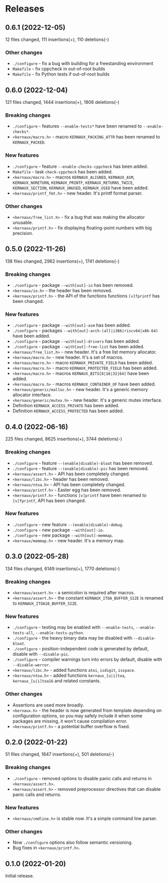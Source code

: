 Releases
========



0.6.1 (2022-12-05)
------------------

12 files changed, 111 insertions(+), 110 deletions(-)

### Other changes

* `./configure` - fix a bug with building for a freestanding environment
* `Makefile` - fix cppcheck in out-of-root builds
* `Makefile` - fix Python tests if out-of-root builds



0.6.0 (2022-12-04)
------------------

121 files changed, 1444 insertions(+), 1806 deletions(-)

### Breaking changes

* `./configure` - features `--enable-tests*` have been renamed
  to `--enable-checks*`.
* `<kernaux/macro.h>` - macro `KERNAUX_PACKING_ATTR` has been renamed
  to `KERNAUX_PACKED`.

### New features

* `./configure` - feature `--enable-checks-cppcheck` has been added.
* `Makefile` - task `check-cppcheck` has been added.
* `<kernaux/macro.h>` - macros `KERNAUX_ALIGNED`, `KERNAUX_ASM`,
  `KERNAUX_NORETURN`, `KERNAUX_PRINTF`, `KERNAUX_RETURNS_TWICE`,
  `KERNAUX_SECTION`, `KERNAUX_UNUSED`, `KERNAUX_USED` have been added.
* `<kernaux/printf_fmt.h>` - new header. It's printf format parser.

### Other changes

* `<kernaux/free_list.h>` - fix a bug that was making the allocator unusable.
* `<kernaux/printf.h>` - fix displaying floating-point numbers with big
  precision.



0.5.0 (2022-11-26)
------------------

138 files changed, 2962 insertions(+), 1741 deletions(-)

### Breaking changes

* `./configure` - package `--with[out]-io` has been removed.
* `<kernaux/io.h>` - the header has been removed.
* `<kernaux/printf.h>` - the API of the functions functions `[v]fprintf` has
  been changed.

### New features

* `./configure` - package `--with[out]-asm` has been added.
* `./configure` - packages `--with[out]-arch-(all|i386|riscv64|x86-64)` have
  been added.
* `./configure` - package `--with[out]-drivers` has been added.
* `./configure` - package `--with[out]-free-list` has been added.
* `<kernaux/free_list.h>` - new header. It's a free list memory allocator.
* `<kernaux/macro.h>` - new header. It's a set of macros.
* `<kernaux/macro.h>` - macro `KERNAUX_PRIVATE_FIELD` has been added.
* `<kernaux/macro.h>` - macro `KERNAUX_PROTECTED_FIELD` has been added.
* `<kernaux/macro.h>` - macros `KERNAUX_BITS[8|16|32|64]` have been added.
* `<kernaux/macro.h>` - macros `KERNAUX_CONTAINER_OF` have been added.
* `<kernaux/generic/malloc.h>` - new header. It's a generic memory allocator
  interface.
* `<kernaux/generic/mutex.h>` - new header. It's a generic mutex interface.
* Definition `KERNAUX_ACCESS_PRIVATE` has been added.
* Definition `KERNAUX_ACCESS_PROTECTED` has been added.



0.4.0 (2022-06-16)
------------------

225 files changed, 8625 insertions(+), 3744 deletions(-)

### Breaking changes

* `./configure` - feature `--(enable|disable)-bloat` has been removed.
* `./configure` - feature `--(enable|disable)-pic` has been removed.
* `<kernaux/assert.h>` - API has been completely changed.
* `<kernaux/libc.h>` - header has been removed.
* `<kernaux/ntoa.h>` - API has been completely changed.
* `<kernaux/printf.h>` - Easter egg has been removed.
* `<kernaux/printf.h>` - functions `[v]printf` have been renamed to `[v]fprintf`,
  API has been changed.

### New features

* `./configure` - new feature `--(enable|disable)-debug`.
* `./configure` - new package `--with[out]-io`.
* `./configure` - new package `--with[out]-memmap`.
* `<kernaux/memmap.h>` - new header. It's a memory map.



0.3.0 (2022-05-28)
------------------

134 files changed, 6149 insertions(+), 1770 deletions(-)

### Breaking changes

* `<kernaux/assert.h>` - a semicolon is required after macros.
* `<kernaux/assert.h>` - the constant `KERNAUX_ITOA_BUFFER_SIZE` is renamed to
  `KERNAUX_ITOA10_BUFFER_SIZE`.

### New features

* `./configure` - testing may be enabled with `--enable-tests`,
  `--enable-tests-all`, `--enable-tests-python`.
* `./configure` - the heavy binary data may be disabled with `--disable-bloat`.
* `./configure` - position-independent code is generated by default, disable
  with `--disable-pic`.
* `./configure` - compiler warnings turn into errors by default, disable with
  `--disable-werror`.
* `<kernaux/libc.h>` - added functions `atoi`, `isdigit`, `isspace`.
* `<kernaux/ntoa.h>` - added functions `kernaux_[u|i]toa`, `kernaux_[u|i]toa16`
  and related constants.

### Other changes

* Assertions are used more broadly.
* `<kernaux.h>` - the header is now generated from template depending on
  configuration options, so you may safely include it when some packages are
  missing, it won't cause compilation error.
* `<kernaux/printf.h>` - a potential buffer overflow is fixed.



0.2.0 (2022-01-22)
------------------

51 files changed, 1647 insertions(+), 501 deletions(-)

### Breaking changes

* `./configure` - removed options to disable panic calls and returns in
  `<kernaux/assert.h>`.
* `<kernaux/assert.h>` - removed preprocessor directives that can disable panic
  calls and returns.

### New features

* `<kernaux/cmdline.h>` is stable now. It's a simple command line parser.

### Other changes

* Now `./configure` options also follow semantic versioning.
* Bug fixes in `<kernaux/printf.h>`.



0.1.0 (2022-01-20)
------------------

Initial release.

